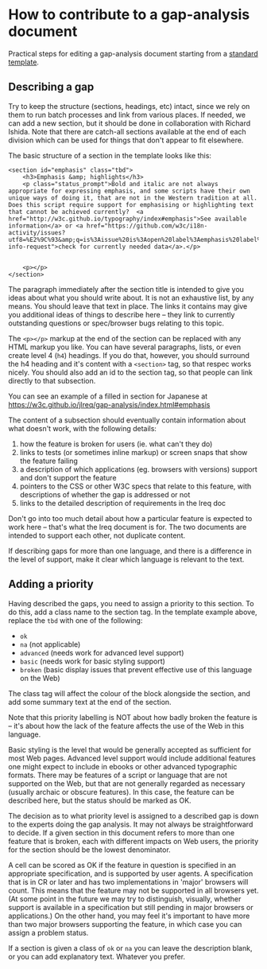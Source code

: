 # How to contribute to a gap-analysis document

Practical steps for editing a gap-analysis document starting from a [standard template](https://github.com/w3c/i18n-activity/blob/gh-pages/templates/gap-analysis/gap-analysis_template.html).

## Describing a gap

Try to keep the structure (sections, headings, etc) intact, since we rely on them to run batch processes and link from various places. If needed, we can add a new section, but it should be done in collaboration with Richard Ishida. Note that there are catch-all sections available at the end of each division which can be used for things that don't appear to fit elsewhere.

The basic structure of a section in the template looks like this:
```
<section id="emphasis" class="tbd">
    <h3>Emphasis &amp; highlights</h3>
    <p class="status_prompt">Bold and italic are not always appropriate for expressing emphasis, and some scripts have their own unique ways of doing it, that are not in the Western tradition at all. Does this script require support for emphasising or highlighting text that cannot be achieved currently?  <a href="http://w3c.github.io/typography/index#emphasis">See available information</a> or <a href="https://github.com/w3c/i18n-activity/issues?utf8=%E2%9C%93&amp;q=is%3Aissue%20is%3Aopen%20label%3Aemphasis%20label%3Atype-info-request">check for currently needed data</a>.</p>


    <p></p>
</section>
```

The paragraph immediately after the section title is intended to give you ideas about what you should write about. It is not an exhaustive list, by any means. You should leave that text in place. The links it contains may give you additional ideas of things to describe here – they link to currently outstanding questions or spec/browser bugs relating to this topic.

The `<p></p>` markup at the end of the section can be replaced with any HTML markup you like. You can have several paragraphs, lists, or even create level 4 (`h4`) headings. If you do that, however, you should surround the h4 heading and it's content with a `<section>` tag, so that respec works nicely. You should also add an id to the section tag, so that people can link directly to that subsection.

You can see an example of a filled in section for Japanese at https://w3c.github.io/jlreq/gap-analysis/index.html#emphasis

The content of a subsection should eventually contain information about what doesn't work, with the following details:
1. how the feature is broken for users (ie. what can't they do)
2. links to tests (or sometimes inline markup) or screen snaps that show the feature failing
3. a description of which applications (eg. browsers with versions) support and don't support the feature
4. pointers to the CSS or other W3C specs that relate to this feature, with descriptions of whether the gap is addressed or not
5. links to the detailed description of requirements in the lreq doc

Don't go into too much detail about how a particular feature is expected to work here – that's what the lreq document is for. The two documents are intended to support each other, not duplicate content.

If describing gaps for more than one language, and there is a difference in the level of support, make it clear which language is relevant to the text.

## Adding a priority

Having described the gaps, you need to assign a priority to this section.  To do this, add a class name to the section tag. In the template example above, replace the `tbd` with one of the following:
* `ok`
* `na` (not applicable)
* `advanced` (needs work for advanced level support)
* `basic` (needs work for basic styling support)
* `broken` (basic display issues that prevent effective use of this language on the Web)

The class tag will affect the colour of the block alongside the section, and add some summary text at the end of the section.

Note that this priority labelling is NOT about how badly broken the feature is – it's about how the lack of the feature affects the use of the Web in this language.  

Basic styling is the level that would be generally accepted as sufficient for most Web pages. Advanced level support would include additional features one might expect to include in ebooks or other advanced typographic formats. There may be features of a script or language that are not supported on the Web, but that are not generally regarded as necessary (usually archaic or obscure features). In this case, the feature can be described here, but the status should be marked as OK.

The decision as to what priority level is assigned to a described gap is down to the experts doing the gap analysis. It may not always be straightforward to decide. If a given section in this document refers to more than one feature that is broken, each with different impacts on Web users, the priority for the section should be the lowest denominator.

A cell can be scored as OK if the feature in question is specified in an appropriate specification, and is supported by user agents. A specification that is in CR or later and has two implementations in 'major' browsers will count. This means that the feature may not be supported in all browsers yet. (At some point in the future we may try to distinguish, visually, whether support is available in a specification but still pending in major browsers or applications.) On the other hand, you may feel it's important to have more than two major browsers supporting the feature, in which case you can assign a problem status.

If a section is given a class of `ok` or `na` you can leave the description blank, or you can add explanatory text. Whatever you prefer.


